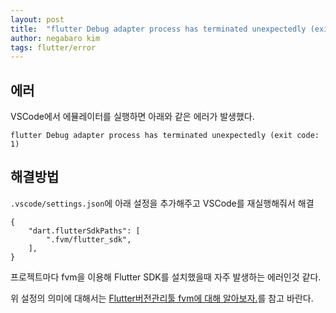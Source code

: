 ```yaml
---
layout: post
title:  "flutter Debug adapter process has terminated unexpectedly (exit code: 1)　에러"
author: negabaro kim
tags: flutter/error
---
```



## 에러

VSCode에서 에뮬레이터를 실행하면 아래와 같은 에러가 발생했다.

```
flutter Debug adapter process has terminated unexpectedly (exit code: 1)
```


## 해결방법


`.vscode/settings.json`에 아래 설정을 추가해주고 VSCode를 재실행해줘서 해결

```
{
    "dart.flutterSdkPaths": [
        ".fvm/flutter_sdk",
    ],
}
```


프로젝트마다 fvm을 이용해 Flutter SDK를 설치했을때 자주 발생하는 에러인것 같다.

위 설정의 의미에 대해서는  [Flutter버전관리툴 fvm에 대해 알아보자.]를 참고 바란다.



[Flutter버전관리툴 fvm에 대해 알아보자.]: https://negabaro.github.io/archive/flutter-fvm
